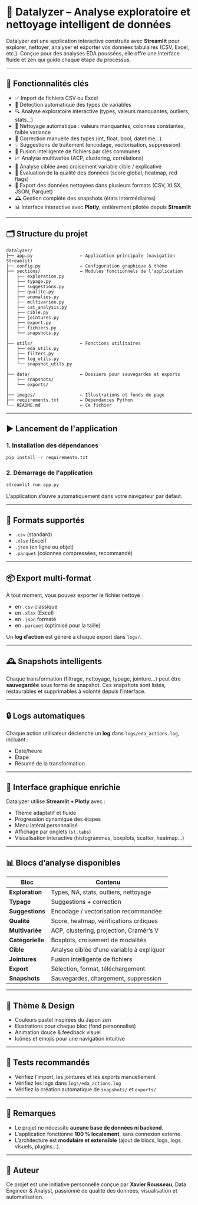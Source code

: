 # 🌸 Datalyzer – Analyse exploratoire et nettoyage intelligent de données

Datalyzer est une application interactive construite avec **Streamlit** pour explorer, nettoyer, analyser et exporter vos données tabulaires (CSV, Excel, etc.). Conçue pour des analyses EDA poussées, elle offre une interface fluide et zen qui guide chaque étape du processus.

---

## 🚀 Fonctionnalités clés

- ✅ Import de fichiers CSV ou Excel
- 🧬 Détection automatique des types de variables
- 🔍 Analyse exploratoire interactive (types, valeurs manquantes, outliers, stats...)
- 🧹 Nettoyage automatique : valeurs manquantes, colonnes constantes, faible variance
- 🧾 Correction manuelle des types (int, float, bool, datetime...)
- 💡 Suggestions de traitement (encodage, vectorisation, suppression)
- 🔗 Fusion intelligente de fichiers par clés communes
- 📈 Analyse multivariée (ACP, clustering, corrélations)
- 🎯 Analyse ciblée avec croisement variable cible / explicative
- 🧪 Évaluation de la qualité des données (score global, heatmap, red flags)
- 💾 Export des données nettoyées dans plusieurs formats (CSV, XLSX, JSON, Parquet)
- 🕰️ Gestion complète des snapshots (états intermédiaires)
- 📊 Interface interactive avec **Plotly**, entièrement pilotée depuis **Streamlit**

---

## 🗂️ Structure du projet

```
datalyzer/
├── app.py                  ← Application principale (navigation Streamlit)
├── config.py               ← Configuration graphique & thème
├── sections/               ← Modules fonctionnels de l'application
│   ├── exploration.py
│   ├── typage.py
│   ├── suggestions.py
│   ├── qualite.py
│   ├── anomalies.py
│   ├── multivariee.py
│   ├── cat_analysis.py
│   ├── cible.py
│   ├── jointures.py
│   ├── export.py
│   ├── fichiers.py
│   └── snapshots.py
│
├── utils/                  ← Fonctions utilitaires
│   ├── eda_utils.py
│   ├── filters.py
│   ├── log_utils.py
│   └── snapshot_utils.py
│
├── data/                   ← Dossiers pour sauvegardes et exports
│   ├── snapshots/
│   └── exports/
│
├── images/                 ← Illustrations et fonds de page
├── requirements.txt        ← Dépendances Python
└── README.md               ← Ce fichier
```

---

## ▶️ Lancement de l'application

### 1. Installation des dépendances

```bash
pip install -r requirements.txt
```

### 2. Démarrage de l'application

```bash
streamlit run app.py
```

L'application s’ouvre automatiquement dans votre navigateur par défaut.

---

## 📁 Formats supportés

- `.csv` (standard)
- `.xlsx` (Excel)
- `.json` (en ligne ou objet)
- `.parquet` (colonnes compressées, recommandé)

---

## 📦 Export multi-format

À tout moment, vous pouvez exporter le fichier nettoyé :
- en `.csv` classique
- en `.xlsx` (Excel)
- en `.json` formaté
- en `.parquet` (optimisé pour la taille)

Un **log d’action** est généré à chaque export dans `logs/`.

---

## 🕰️ Snapshots intelligents

Chaque transformation (filtrage, nettoyage, typage, jointure...) peut être **sauvegardée** sous forme de snapshot. Ces snapshots sont listés, restaurables et supprimables à volonté depuis l’interface.

---

## 🔒 Logs automatiques

Chaque action utilisateur déclenche un **log** dans `logs/eda_actions.log`, incluant :

- Date/heure
- Étape
- Résumé de la transformation

---

## 📸 Interface graphique enrichie

Datalyzer utilise **Streamlit + Plotly** avec :

- Thème adaptatif et fluide
- Progression dynamique des étapes
- Menu latéral personnalisé
- Affichage par onglets (`st.tabs`)
- Visualisation interactive (histogrammes, boxplots, scatter, heatmap...)

---

## 📊 Blocs d’analyse disponibles

| Bloc | Contenu |
|------|---------|
| **Exploration** | Types, NA, stats, outliers, nettoyage |
| **Typage** | Suggestions + correction |
| **Suggestions** | Encodage / vectorisation recommandée |
| **Qualité** | Score, heatmap, vérifications critiques |
| **Multivariée** | ACP, clustering, projection, Cramér’s V |
| **Catégorielle** | Boxplots, croisement de modalités |
| **Cible** | Analyse ciblée d'une variable à expliquer |
| **Jointures** | Fusion intelligente de fichiers |
| **Export** | Sélection, format, téléchargement |
| **Snapshots** | Sauvegardes, chargement, suppression |

---

## 🎨 Thème & Design

- Couleurs pastel inspirées du Japon zen
- Illustrations pour chaque bloc (fond personnalisé)
- Animation douce & feedback visuel
- Icônes et emojis pour une navigation intuitive

---

## 🧪 Tests recommandés

- Vérifiez l’import, les jointures et les exports manuellement
- Vérifiez les logs dans `logs/eda_actions.log`
- Vérifiez la création automatique de `snapshots/` et `exports/`

---

## 📌 Remarques

- Le projet ne nécessite **aucune base de données ni backend**.
- L'application fonctionne **100 % localement**, sans connexion externe.
- L’architecture est **modulaire et extensible** (ajout de blocs, logs, logs visuels, plugins...).

---

## 👤 Auteur

Ce projet est une initiative personnelle conçue par **Xavier Rousseau**, Data Engineer & Analyst, passionné de qualité des données, visualisation et automatisation.

 
